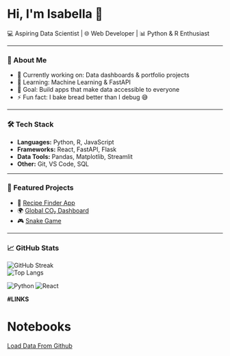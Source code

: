 # Hi, I'm Isabella 👋
💻 Aspiring Data Scientist | 🌐 Web Developer | 📊 Python & R Enthusiast  

---

### 🚀 About Me
- 🔭 Currently working on: Data dashboards & portfolio projects  
- 🌱 Learning: Machine Learning & FastAPI  
- 🎯 Goal: Build apps that make data accessible to everyone  
- ⚡ Fun fact: I bake bread better than I debug 😅  

---

### 🛠️ Tech Stack
- **Languages:** Python, R, JavaScript  
- **Frameworks:** React, FastAPI, Flask  
- **Data Tools:** Pandas, Matplotlib, Streamlit  
- **Other:** Git, VS Code, SQL  

---

### 📌 Featured Projects
- 🍲 [Recipe Finder App](https://github.com/your-username/recipe-finder)  
- 🌍 [Global CO₂ Dashboard](https://github.com/your-username/co2-dashboard)  
- 🎮 [Snake Game](https://your-username.github.io/snake-game)  

---

### 📈 GitHub Stats
![GitHub Streak](https://github-readme-streak-stats.herokuapp.com/?user=your-username)  
![Top Langs](https://github-readme-stats.vercel.app/api/top-langs/?username=your-username&layout=compact)  



![Python](https://img.shields.io/badge/Python-3776AB?style=flat&logo=python&logoColor=white)
![React](https://img.shields.io/badge/React-20232A?style=flat&logo=react&logoColor=61DAFB)


**#LINKS** 
# Notebooks
[Load Data From Github](https://colab.research.google.com/drive/107ldU-TBHjMPsT2CGdr4QOq6_oa-HRzs?usp=sharing)
